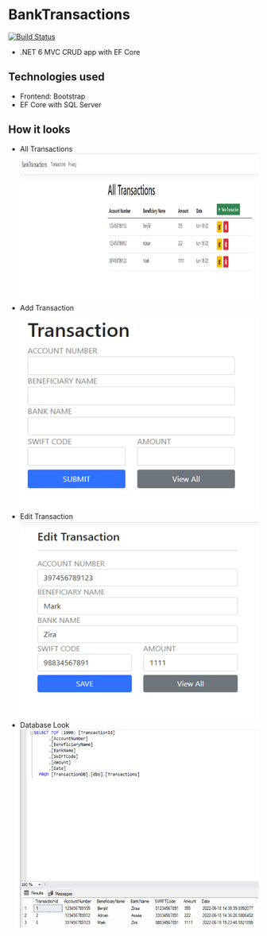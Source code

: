 # BankTransactions
[![Build Status](https://travis-ci.org/joemccann/dillinger.svg?branch=master)](https://travis-ci.org/joemccann/dillinger)
- .NET 6 MVC CRUD app with EF Core

## Technologies used
- Frontend: Bootstrap
- EF Core with SQL Server

## How it looks
- All Transactions <img src="Home.PNG" width="800" height="300">
- Add Transaction <img src="Create.PNG" width="500" height="400">
- Edit Transaction <img src="Edit.PNG" width="500" height="400">
- Database Look <img src="Database.PNG" width="500" height="400">
